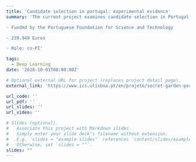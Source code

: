 ```yaml
---
title: 'Candidate selection in portugal: experimental evidence'
summary: 'The current project examines candidate selection in Portugal. in doing so, we use survey experiments, surveys, and interviews to understand the micro-foundations of the secret garden of politics.

- Funded by the Portuguese Foundation for Science and Technology

- 239.949 Euros

- Role: co-PI'

tags:
  - Deep Learning
date: '2018-10-01T00:00:00Z'

# Optional external URL for project (replaces project detail page).
external_link: 'https://www.ics.ulisboa.pt/en/projeto/secret-garden-portuguese-politics-parliamentary-candidate-selection-portugal-1976-2015'

url_code: ''
url_pdf: ''
url_slides: ''
url_video: ''

# Slides (optional).
#   Associate this project with Markdown slides.
#   Simply enter your slide deck's filename without extension.
#   E.g. `slides = "example-slides"` references `content/slides/example-slides.md`.
#   Otherwise, set `slides = ""`.
slides: ""
---
```


